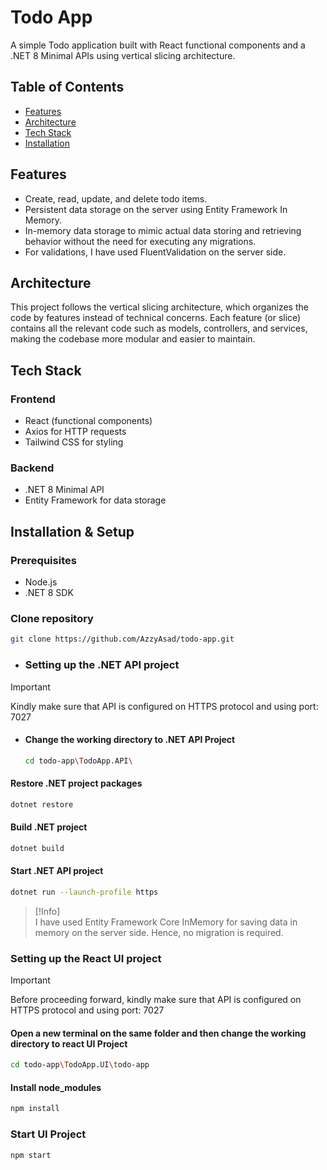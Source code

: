 # Todo App

A simple Todo application built with React functional components and a .NET 8 Minimal APIs using vertical slicing architecture.

## Table of Contents

- [Features](#features)
- [Architecture](#architecture)
- [Tech Stack](#tech-stack)
- [Installation](#installation)

## Features

- Create, read, update, and delete todo items.
- Persistent data storage on the server using Entity Framework In Memory.
- In-memory data storage to mimic actual data storing and retrieving behavior without the need for executing any migrations.
- For validations, I have used FluentValidation on the server side.

## Architecture

This project follows the vertical slicing architecture, which organizes the code by features instead of technical concerns. Each feature (or slice) contains all the relevant code such as models, controllers, and services, making the codebase more modular and easier to maintain.

## Tech Stack

### Frontend

- React (functional components)
- Axios for HTTP requests
- Tailwind CSS for styling

### Backend

- .NET 8 Minimal API
- Entity Framework for data storage

## Installation & Setup

### Prerequisites

- Node.js
- .NET 8 SDK

### Clone repository

   ```bash
   git clone https://github.com/AzzyAsad/todo-app.git
   ```
* ### Setting up the .NET API project

> [!Important]  
> Kindly make sure that API is configured on HTTPS protocol and using port: 7027

- #### Change the working directory to .NET API Project
   ```bash
   cd todo-app\TodoApp.API\
   ```

#### Restore .NET project packages
   ```bash
   dotnet restore
   ```

#### Build .NET project
   ```bash
   dotnet build
   ```

#### Start .NET API project
   ```bash
   dotnet run --launch-profile https
   ```
> [!Info]  
> I have used Entity Framework Core InMemory for saving data in memory on the server side. Hence, no migration is required.

### Setting up the React UI project

> [!Important]  
> Before proceeding forward, kindly make sure that API is configured on HTTPS protocol and using port: 7027

#### Open a new terminal on the same folder and then change the working directory to react UI Project
   ```bash
   cd todo-app\TodoApp.UI\todo-app
   ```

#### Install node_modules
   ```bash
   npm install
   ```

### Start UI Project
   ```bash
   npm start
   ```
